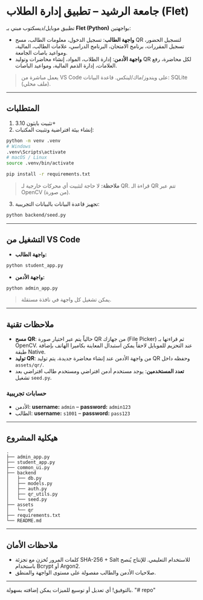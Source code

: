 # جامعة الرشيد – تطبيق إدارة الطلاب (Flet)

تطبيق موبايل/ديسكتوب مبني بـ **Flet (Python)** بواجهتين:
- **واجهة الطالب**: تسجيل الدخول، معلومات الطالب، مسح QR لتسجيل الحضور، تسجيل المقررات، برنامج الامتحان، البرنامج الدراسي، علامات الطالب، المالية، ومواعيد باصات الجامعة.
- **واجهة الأدمن**: إدارة الطلاب، المواد، إنشاء محاضرات وتوليد QR لكل محاضرة، رفع العلامات، إدارة الذمم المالية، ومواعيد الباصات.

> يعمل مباشرة من VS Code على ويندوز/ماك/لينكس. قاعدة البيانات: SQLite (ملف محلي).

---

## المتطلبات

1) تثبيت بايثون 3.10+  
2) إنشاء بيئة افتراضية وتثبيت المكتبات:
```bash
python -m venv .venv
# Windows
.venv\Scripts\activate
# macOS / Linux
source .venv/bin/activate

pip install -r requirements.txt
```
> **ملاحظة:** لا حاجة لتثبيت أي محركات خارجية لـ QR. قراءة الـ QR تتم عبر OpenCV (من صورة).

3) تجهيز قاعدة البيانات بالبيانات التجريبية:
```bash
python backend/seed.py
```

---

## التشغيل من VS Code

- **واجهة الطالب:**
```bash
python student_app.py
```

- **واجهة الأدمن:**
```bash
python admin_app.py
```

> يمكن تشغيل كل واجهة في نافذة مستقلة.

---

## ملاحظات تقنية

- **مسح QR**: حالياً يتم عبر اختيار صورة QR من جهازك (File Picker) ثم قراءتها بـ OpenCV. عند التحزيم للموبايل لاحقاً يمكن استبدال المعاينة بكاميرا الهاتف بإضافة طبقة Native.
- **توليد QR**: من واجهة الأدمن عند إنشاء محاضرة جديدة، يتم توليد QR وحفظه داخل `assets/qr/`.
- **تعدد المستخدمين**: يوجد مستخدم أدمن افتراضي ومستخدم طالب افتراضي بعد تشغيل `seed.py`.

### حسابات تجريبية
- الأدمن: **username:** `admin` – **password:** `admin123`
- الطالب: **username:** `s1001` – **password:** `pass123`

---

## هيكلية المشروع

```
.
├── admin_app.py
├── student_app.py
├── common_ui.py
├── backend
│   ├── db.py
│   ├── models.py
│   ├── auth.py
│   ├── qr_utils.py
│   └── seed.py
├── assets
│   └── qr
├── requirements.txt
└── README.md
```

---

## ملاحظات الأمان
- كلمات المرور تُخزن مع تجزئة SHA-256 + Salt للاستخدام التعليمي. للإنتاج يُنصح باستخدام Bcrypt أو Argon2.
- صلاحيات الأدمن والطالب مفصولة على مستوى الواجهة والمنطق.

---

بالتوفيق! أي تعديل أو توسيع للميزات يمكن إضافته بسهولة.
"# repo" 
